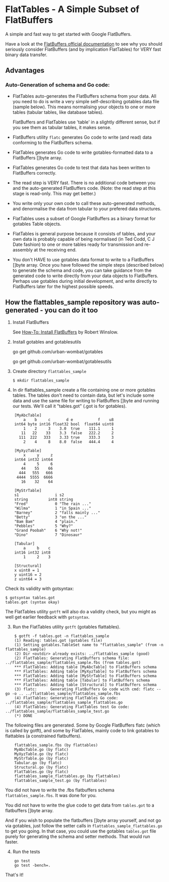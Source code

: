 # FlatTables - A Simple Subset of FlatBuffers

A simple and fast way to get started with Google FlatBuffers.

Have a look at the [FlatBuffers official documentation](https://google.github.io/flatbuffers) to see
why you should seriously consider FlatBuffers (and by implication FlatTables) for VERY fast binary
data transfer.

## Advantages

### Auto-Generation of schema and Go code:

* FlatTables auto-generates the FlatBuffers schema from your data.
  All you need to do is write a very simple self-describing gotables data file (sample below).
  This means normalising your objects to one or more tables (tabular tables, like database tables).

  FlatBuffers and FlatTables use 'table' in a slightly different sense, but if you see them as tabular
  tables, it makes sense.

* FlatBuffers utility `flatc` generates Go code to write (and read) data conforming to the FlatBuffers schema.

* FlatTables generates Go code to write gotables-formatted data to a FlatBuffers []byte array.

* FlatTables generates Go code to test that data has been written to FlatBuffers correctly.

* The read step is VERY fast. There is no additional code between you and the auto-generated FlatBuffers code.
  (Note: the read step at this stage is read-only. This may get better.)

* You write only your own code to call these auto-generated methods, and denormalise the data from tabular to
  your prefered data structures.

* FlatTables uses a subset of Google FlatBuffers as a binary format for gotables Table objects.

* FlatTables is general purpose because it consists of tables, and your own data is probably capable of being
  normalised (in Ted Codd, C J Date fashion) to one or more tables ready for transmission and re-assembly
  at the receiving end.

* You don't HAVE to use gotables data format to write to a FlatBuffers []byte array. Once you have followed the simple
steps (described below) to generate the schema and code, you can take guidance from the generated code
to write directly from your data objects to FlatBuffers. Perhaps use gotables during initial
development, and write directly to FlatBuffers later for the highest possible speeds.

## How the flattables_sample repository was auto-generated - you can do it too

1. Install FlatBuffers

    See [How-To: Install FlatBuffers](https://rwinslow.com/posts/how-to-install-flatbuffers) by Robert Winslow.

2. Install gotables and gotablesutils

    go get github.com/urban-wombat/gotables

	go get github.com/urban-wombat/gotablesutils

3. Create directory `flattables_sample`

    `$ mkdir flattables_sample`

4. In dir flattables_sample create a file containing one or more gotables tables. The tables don't need to contain data,
but let's include some data and use the same file for writing to FlatBuffers []byte and running our tests.
We'll call it "tables.got" (.got is for gotables).

```
    [MyAbcTable]
        a    b     c       d e           f    u8
    int64 byte int16 float32 bool  float64 uint8
        1    2     3    3.0  true    111.1     1
       11   22    33    3.3  false   222.2     2
      111  222   333    3.33 true    333.3     3
        2    4     8    8.0  false   444.4     4
 
    [MyXyzTable]
        x     y     z
    int64 int32 int64
        4     5     6
       44    55    66
      444   555   666
     4444  5555  6666
       16    32    64
    
    [MyStrTable]
    s1                i s2
    string         int8 string
    "Fred"            0 "The rain ..."
    "Wilma"           1 "in Spain ..."
    "Barney"          2 "falls mainly ..."
    "Betty"           3 "on the ..."
    "Bam Bam"         4 "plain."
    "Pebbles"         5 "Why?"
    "Grand Poobah"    6 "Why not!"
    "Dino"            7 "Dinosaur"
    
    [Tabular]
        a     b    c
    int16 int32 int8
        1     2    3
    
    [Structural]
    x uint8 = 1
    y uint16 = 2
    z uint64 = 3
```

Check its validity with gotsyntax:

    $ gotsyntax tables.got
    tables.got (syntax okay)

The FlatTables utility `gotft` will also do a validity check, but you might as well get earlier feedback with `gotsyntax`.

3. Run the FlatTables utility `gotft` (gotables flattables).

```
    $ gotft -f tables.got -n flattables_sample
    (1) Reading: tables.got (gotables file)
    (1) Setting gotables.TableSet name to "flattables_sample" (from -n flattables_sample)
    (2) Dir <outdir> already exists: ../flattables_sample (good)
    (2) FlatTables: Generating FlatBuffers schema file: ../flattables_sample/flattables_sample.fbs (from tables.got)
    *** FlatTables: Adding table [MyAbcTable] to FlatBuffers schema
    *** FlatTables: Adding table [MyXyzTable] to FlatBuffers schema
    *** FlatTables: Adding table [MyStrTable] to FlatBuffers schema
    *** FlatTables: Adding table [Tabular] to FlatBuffers schema
    *** FlatTables: Adding table [Structural] to FlatBuffers schema
    (3) flatc:      Generating FlatBuffers Go code with cmd: flatc --go -o .. ../flattables_sample/flattables_sample.fbs
    (4) FlatTables: Generating FlatTables Go code: ../flattables_sample/flattables_sample_flattables.go
    (4) FlatTables: Generating FlatTables test Go code: ../flattables_sample/flattables_sample_test.go
    (*) DONE
```

The following files are generated. Some by Google FlatBuffers flatc (which is called by gotft), and some by FlatTables,
mainly code to link gotables to flattables (a constrained flatbuffers).

```
    flattables_sample.fbs (by flattables)
    MyAbcTable.go (by flatc)
    MyXyzTable.go (by flatc)
    MyStrTable.go (by flatc)
    Tabular.go (by flatc)
    Structural.go (by flatc)
    FlatTables.go (by flatc)
    flattables_sample_flattables.go (by flattables)
    flattables_sample_test.go (by flattables)
```

You did not have to write the .fbs flatbuffers schema `flattables_sample.fbs`. It was done for you.

You did not have to write the glue code to get data from `tables.got` to a flatbuffers []byte array.

And if you wish to populate the flatbuffers []byte array yourself, and not go via gotables, just
follow the setter calls in `flattables_sample_flattables.go` to get you going. In that case, you could use
the gotables `tables.got` file purely for generating the schema and setter methods. That would run faster.

4. Run the tests

```
    go test
    go test -bench=.
```

That's it!
